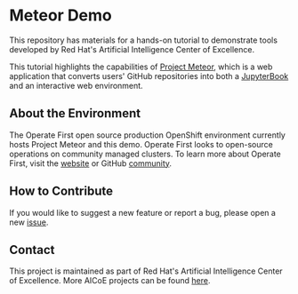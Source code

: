 Meteor Demo
==============================

This repository has materials for a hands-on tutorial to demonstrate tools developed by Red Hat's Artificial Intelligence Center of Excellence.

This tutorial highlights the capabilities of [Project Meteor](https://github.com/AICoE/meteor), which is a web application that converts users' GitHub repositories into both a [JupyterBook](https://jupyterbook.org/intro.html) and an interactive web environment.


## About the Environment

The Operate First open source production OpenShift environment currently hosts Project Meteor and this demo. Operate First looks to open-source operations on community managed clusters. To learn more about Operate First, visit the [website](https://www.operate-first.cloud/) or GitHub [community](https://github.com/operate-first).


## How to Contribute

If you would like to suggest a new feature or report a bug, please open a new [issue](https://github.com/aicoe-aiops/meteor-demo/issues/new/choose).


## Contact

This project is maintained as part of Red Hat's Artificial Intelligence Center of Excellence. More AICoE projects can be found [here](https://github.com/AICoE).
